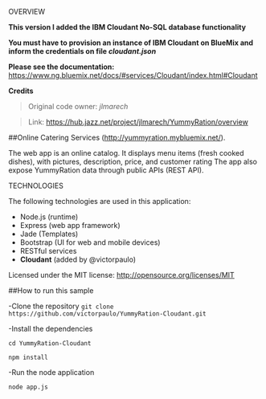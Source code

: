 
OVERVIEW


**This version I added the IBM Cloudant No-SQL database functionality**

**You must have to provision an instance of IBM Cloudant on BlueMix and inform the credentials on file _cloudant.json_**

**Please see the documentation:** https://www.ng.bluemix.net/docs/#services/Cloudant/index.html#Cloudant

**Credits**

> Original code owner: *jlmarech*

> Link: https://hub.jazz.net/project/jlmarech/YummyRation/overview

##Online Catering Services (http://yummyration.mybluemix.net/).  

The web app is an online catalog. It displays menu items (fresh cooked dishes), with pictures, description, price, and customer rating
The app also expose YummyRation data through public APIs (REST API).


TECHNOLOGIES

The following technologies are used in this application:
- Node.js (runtime)
- Express (web app framework)
- Jade (Templates)
- Bootstrap (UI for web and mobile devices)
- RESTful services 
- **Cloudant** (added by @victorpaulo)

Licensed under the MIT license: http://opensource.org/licenses/MIT

##How to run this sample

-Clone the repository
`git clone https://github.com/victorpaulo/YummyRation-Cloudant.git`

-Install the dependencies

`cd YummyRation-Cloudant`

`npm install`

-Run the node application

`node app.js`
